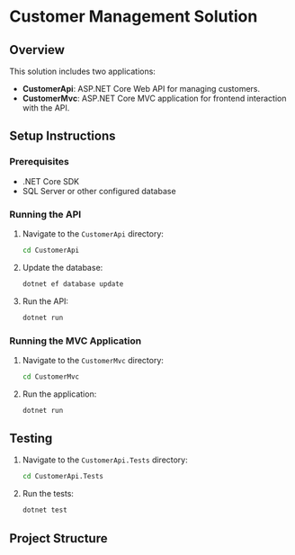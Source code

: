# Customer Management Solution

## Overview

This solution includes two applications:
- **CustomerApi**: ASP.NET Core Web API for managing customers.
- **CustomerMvc**: ASP.NET Core MVC application for frontend interaction with the API.

## Setup Instructions

### Prerequisites
- .NET Core SDK
- SQL Server or other configured database

### Running the API

1. Navigate to the `CustomerApi` directory:
    ```sh
    cd CustomerApi
    ```

2. Update the database:
    ```sh
    dotnet ef database update
    ```

3. Run the API:
    ```sh
    dotnet run
    ```

### Running the MVC Application

1. Navigate to the `CustomerMvc` directory:
    ```sh
    cd CustomerMvc
    ```

2. Run the application:
    ```sh
    dotnet run
    ```

## Testing

1. Navigate to the `CustomerApi.Tests` directory:
    ```sh
    cd CustomerApi.Tests
    ```

2. Run the tests:
    ```sh
    dotnet test
    ```

## Project Structure